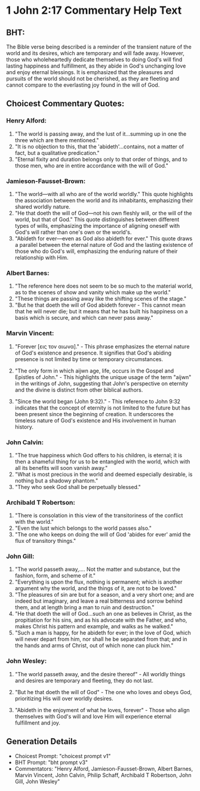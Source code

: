 # 1 John 2:17 Commentary Help Text

## BHT:
The Bible verse being described is a reminder of the transient nature of the world and its desires, which are temporary and will fade away. However, those who wholeheartedly dedicate themselves to doing God's will find lasting happiness and fulfillment, as they abide in God's unchanging love and enjoy eternal blessings. It is emphasized that the pleasures and pursuits of the world should not be cherished, as they are fleeting and cannot compare to the everlasting joy found in the will of God.

## Choicest Commentary Quotes:
### Henry Alford:
1. "The world is passing away, and the lust of it...summing up in one the three which are there mentioned." 
2. "It is no objection to this, that the 'abideth'...contains, not a matter of fact, but a qualitative predication."
3. "Eternal fixity and duration belongs only to that order of things, and to those men, who are in entire accordance with the will of God."

### Jamieson-Fausset-Brown:
1. "The world—with all who are of the world worldly." This quote highlights the association between the world and its inhabitants, emphasizing their shared worldly nature.
2. "He that doeth the will of God—not his own fleshly will, or the will of the world, but that of God." This quote distinguishes between different types of wills, emphasizing the importance of aligning oneself with God's will rather than one's own or the world's.
3. "Abideth for ever—even as God also abideth for ever." This quote draws a parallel between the eternal nature of God and the lasting existence of those who do God's will, emphasizing the enduring nature of their relationship with Him.

### Albert Barnes:
1. "The reference here does not seem to be so much to the material world, as to the scenes of show and vanity which make up the world."
2. "These things are passing away like the shifting scenes of the stage."
3. "But he that doeth the will of God abideth forever - This cannot mean that he will never die; but it means that he has built his happiness on a basis which is secure, and which can never pass away."

### Marvin Vincent:
1. "Forever [εις τον αιωνα]." - This phrase emphasizes the eternal nature of God's existence and presence. It signifies that God's abiding presence is not limited by time or temporary circumstances.

2. "The only form in which aijwn age, life, occurs in the Gospel and Epistles of John." - This highlights the unique usage of the term "aijwn" in the writings of John, suggesting that John's perspective on eternity and the divine is distinct from other biblical authors.

3. "Since the world began (John 9:32)." - This reference to John 9:32 indicates that the concept of eternity is not limited to the future but has been present since the beginning of creation. It underscores the timeless nature of God's existence and His involvement in human history.

### John Calvin:
1. "The true happiness which God offers to his children, is eternal; it is then a shameful thing for us to be entangled with the world, which with all its benefits will soon vanish away."
2. "What is most precious in the world and deemed especially desirable, is nothing but a shadowy phantom."
3. "They who seek God shall be perpetually blessed."

### Archibald T Robertson:
1. "There is consolation in this view of the transitoriness of the conflict with the world."
2. "Even the lust which belongs to the world passes also."
3. "The one who keeps on doing the will of God 'abides for ever' amid the flux of transitory things."

### John Gill:
1. "The world passeth away,.... Not the matter and substance, but the fashion, form, and scheme of it." 
2. "Everything is upon the flux, nothing is permanent; which is another argument why the world, and the things of it, are not to be loved."
3. "The pleasures of sin are but for a season, and a very short one; and are indeed but imaginary, and leave a real bitterness and sorrow behind them, and at length bring a man to ruin and destruction."
4. "He that doeth the will of God...such an one as believes in Christ, as the propitiation for his sins, and as his advocate with the Father, and who, makes Christ his pattern and example, and walks as he walked."
5. "Such a man is happy, for he abideth for ever; in the love of God, which will never depart from him, nor shall he be separated from that; and in the hands and arms of Christ, out of which none can pluck him."

### John Wesley:
1. "The world passeth away, and the desire thereof" - All worldly things and desires are temporary and fleeting, they do not last. 

2. "But he that doeth the will of God" - The one who loves and obeys God, prioritizing His will over worldly desires. 

3. "Abideth in the enjoyment of what he loves, forever" - Those who align themselves with God's will and love Him will experience eternal fulfillment and joy.


## Generation Details
- Choicest Prompt: "choicest prompt v1"
- BHT Prompt: "bht prompt v3"
- Commentators: "Henry Alford, Jamieson-Fausset-Brown, Albert Barnes, Marvin Vincent, John Calvin, Philip Schaff, Archibald T Robertson, John Gill, John Wesley"
